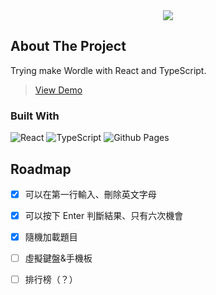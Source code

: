 <div align="center"><a href=https://junelin2001.github.io/Wordle/><img src="https://i.imgur.com/AbpRJtJ.png"/></a></div>


## About The Project
Trying make Wordle with React and TypeScript.  
> [View Demo](https://junelin2001.github.io/Wordle/)

### Built With
![React](https://img.shields.io/badge/react-%2320232a.svg?style=for-the-badge&logo=react&logoColor=%2361DAFB)
![TypeScript](https://img.shields.io/badge/typescript-%23007ACC.svg?style=for-the-badge&logo=typescript&logoColor=white)
![Github Pages](https://img.shields.io/badge/github%20pages-121013?style=for-the-badge&logo=github&logoColor=white)


## Roadmap
- [x] 可以在第一行輸入、刪除英文字母
- [x] 可以按下 Enter 判斷結果、只有六次機會
- [x] 隨機加載題目
- [ ] 虛擬鍵盤&手機板
- [ ] 排行榜（？）

